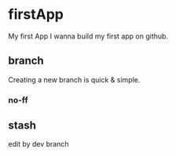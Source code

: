 # firstApp
My first App
I wanna build my first app on github.

## branch
Creating a new branch is quick & simple.

### no-ff

## stash
edit by dev branch
